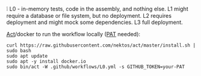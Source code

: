 :grey_exclamation: L0 - in-memory tests, code in the assembly, and nothing else. L1 might require a database or file system, but no deployment. L2 requires deployment and might mock some dependencies. L3 full deployment.

[Act](https://github.com/nektos/act)\/docker to run the workflow locally ([PAT](https://github.com/settings/tokens) needed):

```shell script
curl https://raw.githubusercontent.com/nektos/act/master/install.sh | sudo bash
sudo apt update
sudo apt -y install docker.io
sudo bin/act -W .github/workflows/L0.yml -s GITHUB_TOKEN=your-PAT
```
